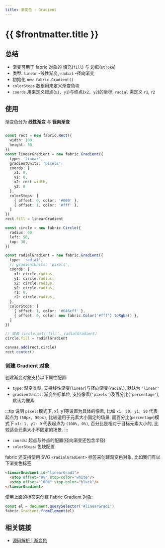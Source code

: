 ```yaml
---
title: 渐变色 - Gradient
---
```


# {{ $frontmatter.title }}

<script setup>
import Runnable from '../components/Runnable.vue'
import Play from './gradient/samples/Play.vue'
</script>

## 总结

+ 渐变可用于 fabric 对象的 填充(`fill`) 与 边框(`stroke`)
+ 类型: `linear` -线性渐变, `radial` -径向渐变
+ 初始化 `new fabric.Gradient()`
+ `colorStops` 数组用来定义渐变色块
+ `coords` 用来定义起点(`x1, y1`)与终点(`x2, y2`)的坐标, `radial` 需定义 `r1`, `r2`


## 使用

渐变色分为 **线性渐变** 与 **径向渐变**

<Runnable type="view" static auto>

```ts

const rect = new fabric.Rect({
  width: 100,
  height: 50,
})
const linearGradient = new fabric.Gradient({
  type: 'linear',
  gradientUnits: 'pixels',
  coords: {
    x1: 0,
    y1: 0,
    x2: rect.width,
    y2: 0
  },
  colorStops: [
    { offset: 0, color: '#000' },
    { offset: 1, color: '#fff' },
  ]
})
rect.fill = linearGradient

const circle = new fabric.Circle({
  radius: 60,
  left: 50,
  top: 30,
})

const radialGradient = new fabric.Gradient({
  type: 'radial',
  // gradientUnits: 'pixels',
  coords: {
    x1: circle.radius,
    y1: circle.radius,
    x2: circle.radius,
    y2: circle.radius,
    r1: 0,
    r2: circle.radius,
  },
  colorStops: [
    { offset: 1, color: '#646cff' },
    { offset: 0, color: new fabric.Color('#fff').toRgba() },
  ]
})

// 或者 circle.set('fill', radialGradient)
circle.fill = radialGradient

canvas.add(rect,circle)
rect.center()

```

</Runnable>

### 创建 Gradient 对象

创建渐变对象支持以下属性配置:

+ `type`: 渐变类型, 支持线性渐变(`linear`)与径向渐变(`radial`), 默认为 `'linear'`
+ `gradientUnits`: 渐变坐标单位, 支持像素(`'pixels'`)及百分比(`'percentage'`), 默认为像素

:::tip 说明
`pixels`模式下, x1, y1等设置为具体的像素, 比如 `x1: 50, y1: 50` 代表起点为 `(50px, 50px)`, 比较适用于元素大小固定的场景, 而百分比(`percentage`)模式下 `x1: 1, y1: 0` 代表起点为 `(100%, 0%)`, 百分比是相对于目标元素大小的, 比较适合元素大小不固定的场景.
:::

+ `coords`: 起点与终点的配置(径向渐变还包含半径)
+ `colorStops`: 色块配置

<Play />

fabric 还支持使用 SVG `<radialGradient>` 标签来创建渐变色对象, 比如我们有以下渐变色标签

```html
<linearGradient id="linearGrad1">
  <stop offset="0%" stop-color="white"/>
  <stop offset="100%" stop-color="black"/>
</linearGradient>
```

使用上面的标签来创建 Fabric Gradient 对象:

```ts
const el = document.querySelector('#linearGrad1')
fabric.Gradient.fromElement(el)
```
 
<!--@include: ./gradient/api.md -->

## 相关链接

+ [源码解析 | 渐变色](/fabric/source/gradient)
